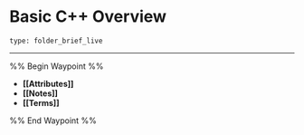 # Basic C++ Overview
 
```ccard
type: folder_brief_live
```
 
---

%% Begin Waypoint %%
- **[[Attributes]]**
- **[[Notes]]**
- **[[Terms]]**

%% End Waypoint %%